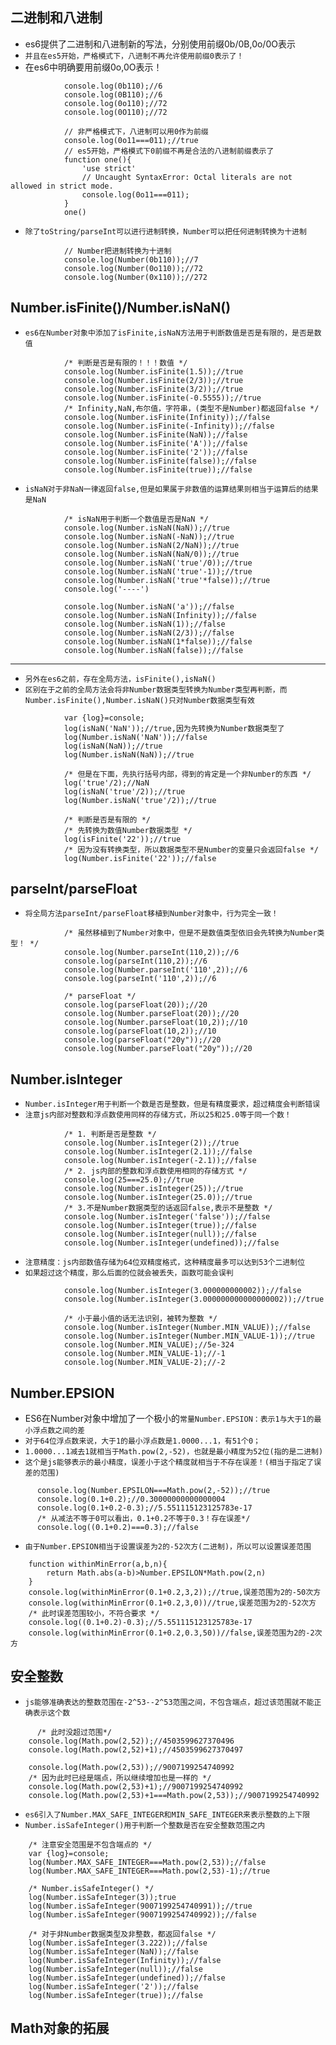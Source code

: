 ## 二进制和八进制
* es6提供了二进制和八进制新的写法，分别使用前缀0b/0B,0o/0O表示
* `并且在es5开始，严格模式下，八进制不再允许使用前缀0表示了！`
* 在es6中明确要用前缀0o,0O表示！
```
			console.log(0b110);//6
			console.log(0B110);//6
			console.log(0o110);//72
			console.log(0O110);//72
			
			// 非严格模式下，八进制可以用0作为前缀
			console.log(0o11===011);//true
			// es5开始，严格模式下0前缀不再是合法的八进制前缀表示了
			function one(){
				'use strict'
				// Uncaught SyntaxError: Octal literals are not allowed in strict mode.
				console.log(0o11===011);
			}
			one()
```
* `除了toString/parseInt可以进行进制转换，Number可以把任何进制转换为十进制`
```
			// Number把进制转换为十进制
			console.log(Number(0b110));//7
			console.log(Number(0o110));//72
			console.log(Number(0x110));//272
```

## Number.isFinite()/Number.isNaN()
* `es6在Number对象中添加了isFinite,isNaN方法用于判断数值是否是有限的，是否是数值`
```
			/* 判断是否是有限的！！！数值 */
			console.log(Number.isFinite(1.5));//true
			console.log(Number.isFinite(2/3));//true
			console.log(Number.isFinite(3/2));//true
			console.log(Number.isFinite(-0.5555));//true
			/* Infinity,NaN,布尔值，字符串，(类型不是Number)都返回false */
			console.log(Number.isFinite(Infinity));//false
			console.log(Number.isFinite(-Infinity));//false
			console.log(Number.isFinite(NaN));//false
			console.log(Number.isFinite('A'));//false
			console.log(Number.isFinite('2'));//false
			console.log(Number.isFinite(false));//false
			console.log(Number.isFinite(true));//false
```
* `isNaN对于非NaN一律返回false,但是如果属于非数值的运算结果则相当于运算后的结果是NaN`
```
			/* isNaN用于判断一个数值是否是NaN */
			console.log(Number.isNaN(NaN));//true
			console.log(Number.isNaN(-NaN));//true
			console.log(Number.isNaN(2/NaN));//true
			console.log(Number.isNaN(NaN/0));//true
			console.log(Number.isNaN('true'/0));//true
			console.log(Number.isNaN('true'-1));//true
			console.log(Number.isNaN('true'*false));//true
			console.log('----')
			
			console.log(Number.isNaN('a'));//false
			console.log(Number.isNaN(Infinity));//false
			console.log(Number.isNaN(1));//false
			console.log(Number.isNaN(2/3));//false
			console.log(Number.isNaN(1*false));//false
			console.log(Number.isNaN(false));//false
```
---
* `另外在es6之前，存在全局方法，isFinite(),isNaN()`
* `区别在于之前的全局方法会将非Number数据类型转换为Number类型再判断，而Number.isFinite(),Number.isNaN()只对Number数据类型有效`
```
			var {log}=console;
			log(isNaN('NaN'));//true,因为先转换为Number数据类型了
			log(Number.isNaN('NaN'));//false
			log(isNaN(NaN));//true
			log(Number.isNaN(NaN));//true
			
			/* 但是在下面，先执行括号内部，得到的肯定是一个非Number的东西 */
			log('true'/2);//NaN
			log(isNaN('true'/2));//true
			log(Number.isNaN('true'/2));//true
			
			/* 判断是否是有限的 */
			/* 先转换为数值Number数据类型 */
			log(isFinite('22'));//true
			/* 因为没有转换类型，所以数据类型不是Number的变量只会返回false */
			log(Number.isFinite('22'));//false 
```

## parseInt/parseFloat
* `将全局方法parseInt/parseFloat移植到Number对象中，行为完全一致！`
```
			/* 虽然移植到了Number对象中，但是不是数值类型依旧会先转换为Number类型！ */
			console.log(Number.parseInt(110,2));//6
			console.log(parseInt(110,2));//6
			console.log(Number.parseInt('110',2));//6
			console.log(parseInt('110',2));//6
			
			/* parseFloat */
			console.log(parseFloat(20));//20
			console.log(Number.parseFloat(20));//20
			console.log(Number.parseFloat(10,2));//10
			console.log(parseFloat(10,2));//10
			console.log(parseFloat("20y"));//20
			console.log(Number.parseFloat("20y"));//20
```

## Number.isInteger
* `Number.isInteger用于判断一个数是否是整数，但是有精度要求，超过精度会判断错误`
* `注意js内部对整数和浮点数使用同样的存储方式，所以25和25.0等于同一个数！`
```
			/* 1. 判断是否是整数 */
			console.log(Number.isInteger(2));//true
			console.log(Number.isInteger(2.1));//false
			console.log(Number.isInteger(-2.1));//false
			/* 2. js内部的整数和浮点数使用相同的存储方式 */
			console.log(25===25.0);//true
			console.log(Number.isInteger(25));//true
			console.log(Number.isInteger(25.0));//true
			/* 3.不是Number数据类型的话返回false,表示不是整数 */
			console.log(Number.isInteger('false'));//false
			console.log(Number.isInteger(true));//false
			console.log(Number.isInteger(null));//false
			console.log(Number.isInteger(undefined));//false
```
* `注意精度：js内部数值存储为64位双精度格式，这种精度最多可以达到53个二进制位`
* `如果超过这个精度，那么后面的位就会被丢失，函数可能会误判`
```
			console.log(Number.isInteger(3.000000000002));//false
			console.log(Number.isInteger(3.000000000000000002));//true
			
			/* 小于最小值的话无法识别，被转为整数 */
			console.log(Number.isInteger(Number.MIN_VALUE));//false
			console.log(Number.isInteger(Number.MIN_VALUE-1));//true
			console.log(Number.MIN_VALUE);//5e-324
			console.log(Number.MIN_VALUE-1);//-1
			console.log(Number.MIN_VALUE-2);//-2
```

## Number.EPSION
* ES6在Number对象中增加了一个极小的`常量Number.EPSION：表示1与大于1的最小浮点数之间的差`
* `对于64位浮点数来说，大于1的最小浮点数是1.0000...1，有51个0；`
* `1.0000...1减去1就相当于Math.pow(2,-52)，也就是最小精度为52位(指的是二进制)`
* `这个是js能够表示的最小精度，误差小于这个精度就相当于不存在误差！(相当于指定了误差的范围)`
```
	  console.log(Number.EPSILON===Math.pow(2,-52));//true
	  console.log(0.1+0.2);//0.30000000000000004
	  console.log(0.1+0.2-0.3);//5.551115123125783e-17
	  /* 从减法不等于0可以看出，0.1+0.2不等于0.3！存在误差*/
	  console.log((0.1+0.2)===0.3);//false
```
* `由于Number.EPSION相当于设置误差为2的-52次方(二进制)，所以可以设置误差范围`
```
	function withinMinError(a,b,n){
		return Math.abs(a-b)>Number.EPSILON*Math.pow(2,n)
	}
	console.log(withinMinError(0.1+0.2,3,2));//true,误差范围为2的-50次方
	console.log(withinMinError(0.1+0.2,3,0))//true,误差范围为2的-52次方
	/* 此时误差范围较小，不符合要求 */
	console.log((0.1+0.2)-0.3);//5.551115123125783e-17
	console.log(withinMinError(0.1+0.2,0.3,50))//false,误差范围为2的-2次方
```

## 安全整数
* `js能够准确表达的整数范围在-2^53--2^53范围之间，不包含端点，超过该范围就不能正确表示这个数`
```
	  /* 此时没超过范围*/
	console.log(Math.pow(2,52));//4503599627370496
	console.log(Math.pow(2,52)+1);//4503599627370497
	
	console.log(Math.pow(2,53));//9007199254740992
	/* 因为此时已经是端点，所以继续增加也是一样的 */
	console.log(Math.pow(2,53)+1);//9007199254740992
	console.log(Math.pow(2,53)+1===Math.pow(2,53));//9007199254740992
```
* `es6引入了Number.MAX_SAFE_INTEGER和MIN_SAFE_INTEGER来表示整数的上下限`
* `Number.isSafeInteger()用于判断一个整数是否在安全整数范围之内`
```
	/* 注意安全范围是不包含端点的 */
	var {log}=console;
	log(Number.MAX_SAFE_INTEGER===Math.pow(2,53));//false
	log(Number.MAX_SAFE_INTEGER===Math.pow(2,53)-1);//true
	
	/* Number.isSafeInteger() */
	log(Number.isSafeInteger(3));true
	log(Number.isSafeInteger(9007199254740991));//true
	log(Number.isSafeInteger(9007199254740992));//false
	
	/* 对于非Number数据类型及非整数，都返回false */
	log(Number.isSafeInteger(3.222));//false
	log(Number.isSafeInteger(NaN));//false
	log(Number.isSafeInteger(Infinity));//false
	log(Number.isSafeInteger(null));//false
	log(Number.isSafeInteger(undefined));//false
	log(Number.isSafeInteger('2'));//false
	log(Number.isSafeInteger(true));//false
```

## Math对象的拓展

